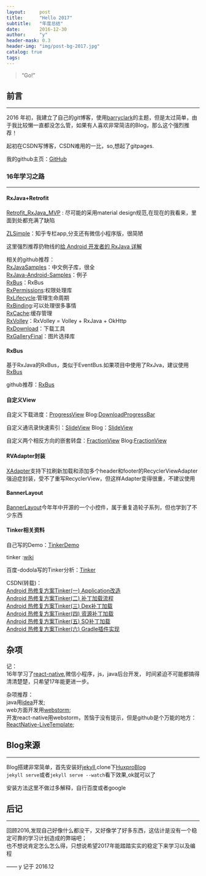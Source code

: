 ```yaml
---
layout:     post
title:      "Hello 2017"
subtitle:   "年度总结"
date:       2016-12-30
author:     "y"
header-mask: 0.3
header-img: "img/post-bg-2017.jpg"
catalog: true
tags:
---
```


> “Go!”

## 前言
---

2016 年初，我建立了自己的git博客，使用[barryclark](https://github.com/barryclark)的主题，但是太过简单，由于我比较懒一直都没怎么管，如果有人喜欢非常简洁的Blog，那么这个强烈推荐！

起初在CSDN写博客，CSDN难用的一比，so,想起了gitpages.

我的github主页：[GitHub](https://github.com/7449)

### 16年学习之路
---

#### RxJava+Retrofit

[Retrofit_RxJava_MVP](https://github.com/7449/Retrofit_RxJava_MVP) : 尽可能的采用material design规范,在现在的我看来，里面到处都充满了缺陷

[ZLSimple](https://github.com/7449/ZLSimple)：知乎专栏app,分支还有微信小程序版，很简陋

这里强烈推荐扔物线的[给 Android 开发者的 RxJava 详解](http://gank.io/post/560e15be2dca930e00da1083)

相关的github推荐：<br>
[RxJavaSamples](https://github.com/THEONE10211024/RxJavaSamples)：中文例子库，很全<br>
[RxJava-Android-Samples](https://github.com/kaushikgopal/RxJava-Android-Samples)：例子<br>
[RxBus](https://github.com/AndroidKnife/RxBus)：RxBus <br>
[RxPermissions](https://github.com/tbruyelle/RxPermissions):权限处理库<br>
[RxLifecycle](https://github.com/trello/RxLifecycle):管理生命周期<br>
[RxBinding](https://github.com/JakeWharton/RxBinding):可以处理很多事情<br>
[RxCache](https://github.com/VictorAlbertos/RxCache):缓存管理<br>
[RxVolley](https://github.com/kymjs/RxVolley)：RxVolley = Volley + RxJava + OkHttp<br>
[RxDownload](https://github.com/ssseasonnn/RxDownload)：下载工具<br>
[RxGalleryFinal](https://github.com/FinalTeam/RxGalleryFinal)：图片选择库<br>


#### RxBus

基于RxJava的RxBus，类似于EventBus.如果项目中使用了RxJva，建议使用[RxBus](https://7449.github.io/2016/10/05/Android_RxBus/)

github推荐：[RxBus](https://github.com/AndroidKnife/RxBus)
 
#### 自定义View

自定义下载进度：[ProgressView](https://github.com/7449/ProgressView) Blog:[DownloadProgressBar](https://7449.github.io/2016/10/07/Android_DownloadProgressBar/)

自定义通讯录快速索引：[SlideView](https://github.com/7449/SlideView) Blog：[SlideView](https://7449.github.io/2016/10/07/Android_SlideView/)

自定义两个相反方向的嵌套转盘：[FractionView](https://github.com/7449/FractionView) Blog:[FractionView](https://7449.github.io/2016/10/26/Android_FractionView/)

#### RVAdapter封装

[XAdapter](https://github.com/7449/XAdapter)支持下拉刷新加载和添加多个header和footer的RecyclerViewAdapter<br>
强迫症封装，受不了重写RecyclerView，但这样Adapter变得很重，不建议使用

#### BannerLayout

[BannerLayout](https://github.com/7449/BannerLayout)今年年中开源的一个小控件，属于重复造轮子系列，但也学到了不少东西

#### Tinker相关资料

自己写的Demo：[TinkerDemo](https://github.com/7449/AndroidDevelop/tree/master/Tinker) 

tinker :[wiki](https://github.com/Tencent/tinker/wiki)

百度-dodola写的Tinker分析：[Tinker](https://www.zybuluo.com/dodola/note/554061)

CSDN(转载)： <br>
[Android 热修复方案Tinker(一) Application改造](http://blog.csdn.net/l2show/article/details/53187548)<br>
[Android 热修复方案Tinker(二) 补丁加载流程](http://blog.csdn.net/l2show/article/details/53240023)<br>
[Android 热修复方案Tinker(三) Dex补丁加载](http://blog.csdn.net/l2show/article/details/53307523)<br>
[Android 热修复方案Tinker(四) 资源补丁加载](http://blog.csdn.net/l2show/article/details/53454933)<br>
[Android 热修复方案Tinker(五) SO补丁加载](http://blog.csdn.net/l2show/article/details/53573945 )<br>
[Android 热修复方案Tinker(六) Gradle插件实现](http://blog.csdn.net/l2show/article/details/53925543)

## 杂项

记：<br>
16年学习了[react-native](https://github.com/facebook/react-native),微信小程序，js，java后台开发，
时间紧迫不可能都搞得清清楚楚，只希望17年能更进一步。

杂项推荐：<br>
java用[idea](http://www.jetbrains.com/idea/)开发;<br>
web方面开发用[webstorm](http://www.jetbrains.com/webstorm/);<br>
开发react-native用webstorm，苦恼于没有提示，但是github是个万能的地方：[ReactNative-LiveTemplate](https://github.com/virtoolswebplayer/ReactNative-LiveTemplate);


## Blog来源
---

Blog搭建非常简单，首先安装好[jekyll](http://jekyll.com.cn/),clone下[HuxproBlog](https://github.com/Huxpro/huxpro.github.io)<br>
`jekyll serve`或者`jekyll serve --watch`看下效果,ok就可以了

安装方法这里不做过多解释，自行百度或者google


## 后记
---

回顾2016,发现自己好像什么都没干，又好像学了好多东西，这估计是没有一个稳定可靠的学习计划造成的弊端吧；<br>
也不想说肯定怎么怎么得，只想说希望2017年能踏踏实实的稳定下来学习以及编程

—— y 记于 2016.12


